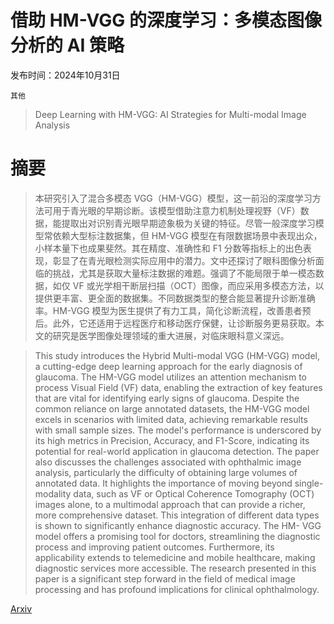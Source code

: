 # 借助 HM-VGG 的深度学习：多模态图像分析的 AI 策略

发布时间：2024年10月31日

`其他`

> Deep Learning with HM-VGG: AI Strategies for Multi-modal Image Analysis

# 摘要

> 本研究引入了混合多模态 VGG（HM-VGG）模型，这一前沿的深度学习方法可用于青光眼的早期诊断。该模型借助注意力机制处理视野（VF）数据，能提取出对识别青光眼早期迹象极为关键的特征。尽管一般深度学习模型常依赖大型标注数据集，但 HM-VGG 模型在有限数据场景中表现出众，小样本量下也成果斐然。其在精度、准确性和 F1 分数等指标上的出色表现，彰显了在青光眼检测实际应用中的潜力。文中还探讨了眼科图像分析面临的挑战，尤其是获取大量标注数据的难题。强调了不能局限于单一模态数据，如仅 VF 或光学相干断层扫描（OCT）图像，而应采用多模态方法，以提供更丰富、更全面的数据集。不同数据类型的整合能显著提升诊断准确率。HM-VGG 模型为医生提供了有力工具，简化诊断流程，改善患者预后。此外，它还适用于远程医疗和移动医疗保健，让诊断服务更易获取。本文的研究是医学图像处理领域的重大进展，对临床眼科意义深远。

> This study introduces the Hybrid Multi-modal VGG (HM-VGG) model, a cutting-edge deep learning approach for the early diagnosis of glaucoma. The HM-VGG model utilizes an attention mechanism to process Visual Field (VF) data, enabling the extraction of key features that are vital for identifying early signs of glaucoma. Despite the common reliance on large annotated datasets, the HM-VGG model excels in scenarios with limited data, achieving remarkable results with small sample sizes. The model's performance is underscored by its high metrics in Precision, Accuracy, and F1-Score, indicating its potential for real-world application in glaucoma detection. The paper also discusses the challenges associated with ophthalmic image analysis, particularly the difficulty of obtaining large volumes of annotated data. It highlights the importance of moving beyond single-modality data, such as VF or Optical Coherence Tomography (OCT) images alone, to a multimodal approach that can provide a richer, more comprehensive dataset. This integration of different data types is shown to significantly enhance diagnostic accuracy. The HM- VGG model offers a promising tool for doctors, streamlining the diagnostic process and improving patient outcomes. Furthermore, its applicability extends to telemedicine and mobile healthcare, making diagnostic services more accessible. The research presented in this paper is a significant step forward in the field of medical image processing and has profound implications for clinical ophthalmology.

[Arxiv](https://arxiv.org/abs/2410.24046)